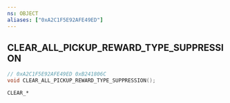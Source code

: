 ```yaml
---
ns: OBJECT
aliases: ["0xA2C1F5E92AFE49ED"]
---
```

## CLEAR_ALL_PICKUP_REWARD_TYPE_SUPPRESSION

```c
// 0xA2C1F5E92AFE49ED 0xB241806C
void CLEAR_ALL_PICKUP_REWARD_TYPE_SUPPRESSION();
```

```
CLEAR_*
```

